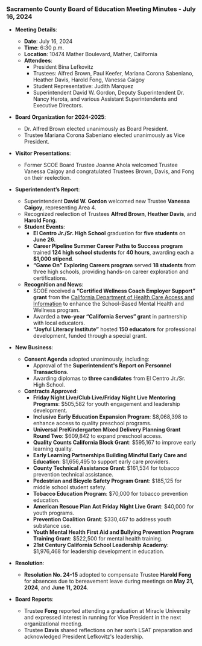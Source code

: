 ### Sacramento County Board of Education Meeting Minutes - July 16, 2024

- **Meeting Details**: 
  - **Date**: July 16, 2024
  - **Time**: 6:30 p.m.
  - **Location**: 10474 Mather Boulevard, Mather, California
  - **Attendees**: 
    - President Bina Lefkovitz
    - Trustees: Alfred Brown, Paul Keefer, Mariana Corona Sabeniano, Heather Davis, Harold Fong, Vanessa Caigoy
    - Student Representative: Judith Marquez
    - Superintendent David W. Gordon, Deputy Superintendent Dr. Nancy Herota, and various Assistant Superintendents and Executive Directors.

- **Board Organization for 2024-2025**:
  - Dr. Alfred Brown elected unanimously as Board President.
  - Trustee Mariana Corona Sabeniano elected unanimously as Vice President.

- **Visitor Presentations**:
  - Former SCOE Board Trustee Joanne Ahola welcomed Trustee Vanessa Caigoy and congratulated Trustees Brown, Davis, and Fong on their reelection.

- **Superintendent’s Report**:
  - Superintendent **David W. Gordon** welcomed new Trustee **Vanessa Caigoy**, representing Area 4.
  - Recognized reelection of Trustees **Alfred Brown**, **Heather Davis**, and **Harold Fong**.
  - **Student Events**:
    - **El Centro Jr./Sr. High School** graduation for **five students** on **June 26**.
    - **Career Pipeline Summer Career Paths to Success program** trained **124 high school students** for **40 hours**, awarding each a **$1,000 stipend**.
    - **“Game On” Exploring Careers program** served **18 students** from three high schools, providing hands-on career exploration and certifications.
  - **Recognition and News**:
    - SCOE received a **“Certified Wellness Coach Employer Support” grant** from the [California Department of Health Care Access and Information](https://www.dhcs.ca.gov/) to enhance the School-Based Mental Health and Wellness program.
    - Awarded a **two-year “California Serves” grant** in partnership with local educators.
    - **“Joyful Literacy Institute”** hosted **150 educators** for professional development, funded through a special grant.

- **New Business**:
  - **Consent Agenda** adopted unanimously, including:
    - Approval of the **Superintendent's Report on Personnel Transactions**.
    - Awarding diplomas to **three candidates** from El Centro Jr./Sr. High School.
  - **Contracts Approved**:
    - **Friday Night Live/Club Live/Friday Night Live Mentoring Programs**: $505,582 for youth engagement and leadership development.
    - **Inclusive Early Education Expansion Program**: $8,068,398 to enhance access to quality preschool programs.
    - **Universal PreKindergarten Mixed Delivery Planning Grant Round Two**: $609,842 to expand preschool access.
    - **Quality Counts California Block Grant**: $595,167 to improve early learning quality.
    - **Early Learning Partnerships Building Mindful Early Care and Education**: $1,656,495 to support early care providers.
    - **County Technical Assistance Grant**: $161,534 for tobacco prevention technical assistance.
    - **Pedestrian and Bicycle Safety Program Grant**: $185,125 for middle school student safety.
    - **Tobacco Education Program**: $70,000 for tobacco prevention education.
    - **American Rescue Plan Act Friday Night Live Grant**: $40,000 for youth programs.
    - **Prevention Coalition Grant**: $330,467 to address youth substance use.
    - **Youth Mental Health First Aid and Bullying Prevention Program Training Grant**: $522,500 for mental health training.
    - **21st Century California School Leadership Academy**: $1,976,468 for leadership development in education.

- **Resolution**:
  - **Resolution No. 24-15** adopted to compensate Trustee **Harold Fong** for absences due to bereavement leave during meetings on **May 21, 2024**, and **June 11, 2024**.

- **Board Reports**:
  - Trustee **Fong** reported attending a graduation at Miracle University and expressed interest in running for Vice President in the next organizational meeting.
  - Trustee **Davis** shared reflections on her son’s LSAT preparation and acknowledged President Lefkovitz's leadership.
